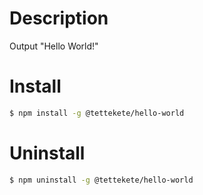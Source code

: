 # Description

Output "Hello World!"

# Install

```sh
$ npm install -g @tettekete/hello-world
```

# Uninstall


```sh
$ npm uninstall -g @tettekete/hello-world
```

